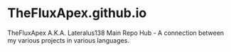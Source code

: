 # TheFluxApex.github.io
TheFluxApex A.K.A. Lateralus138 Main Repo Hub - A connection between my various projects in various languages.
